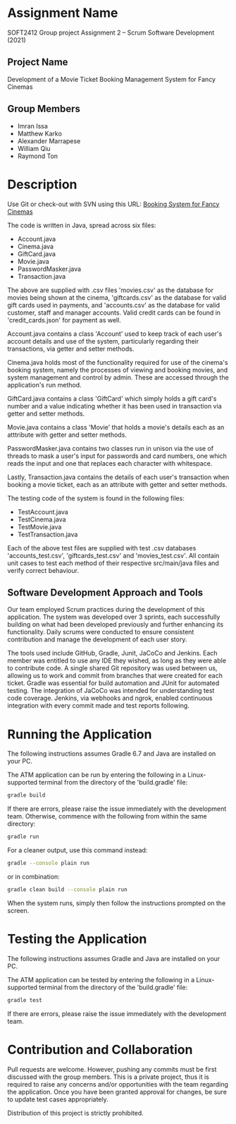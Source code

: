 # Assignment Name

SOFT2412 Group project Assignment 2 – Scrum Software Development (2021)

## Project Name

Development of a Movie Ticket Booking Management System for Fancy Cinemas

## Group Members

 - Imran Issa
 - Matthew Karko
 - Alexander Marrapese
 - William Qiu
 - Raymond Ton


# Description

Use Git or check-out with SVN using this URL:
[Booking System for Fancy Cinemas](https://github.sydney.edu.au/SOFT2412-2021S2/Assignment__2.git)

The code is written in Java, spread across six files:
 - Account.java
 - Cinema.java
 - GiftCard.java
 - Movie.java
 - PasswordMasker.java
 - Transaction.java

The above are supplied with .csv files 'movies.csv' as the database for movies being shown at the cinema, 'giftcards.csv' as the database for valid gift cards used in payments, and 'accounts.csv' as the database for valid customer, staff and manager accounts. Valid credit cards can be found in 'credit_cards.json' for payment as well.

Account.java contains a class 'Account' used to keep track of each user's account details and use of the system, particularly regarding their transactions, via getter and setter methods.

Cinema.java holds most of the functionality required for use of the cinema's booking system, namely the processes of viewing and booking movies, and system management and control by admin. These are accessed through the application's run method.

GiftCard.java contains a class 'GiftCard' which simply holds a gift card's number and a value indicating whether it has been used in transaction via getter and setter methods.

Movie.java contains a class 'Movie' that holds a movie's details each as an atttribute with getter and setter methods.

PasswordMasker.java contains two classes run in unison via the use of threads to mask a user's input for passwords and card numbers, one which reads the input and one that replaces each character with whitespace.

Lastly, Transaction.java contains the details of each user's transaction when booking a movie ticket, each as an attribute with getter and setter methods.

The testing code of the system is found in the following files:
 - TestAccount.java
 - TestCinema.java
 - TestMovie.java
 - TestTransaction.java

Each of the above test files are supplied with test .csv databases 'accounts_test.csv', 'giftcards_test.csv' and 'movies_test.csv'. All contain unit cases to test each method of their respective src/main/java files and verify correct behaviour.

## Software Development Approach and Tools

Our team employed Scrum practices during the development of this application. The system was developed over 3 sprints, each successfully building on what had been developed previously and further enhancing its functionality. Daily scrums were conducted to ensure consistent contribution and manage the development of each user story. 

The tools used include GitHub, Gradle, Junit, JaCoCo and Jenkins. Each member was entitled to use any IDE they wished, as long as they were able to contribute code. A single shared Git repository was used between us, allowing us to work and commit from branches that were created for each ticket. Gradle was essential for build automation and JUnit for automated testing. The integration of JaCoCo was intended for understanding test code coverage. Jenkins, via webhooks and ngrok, enabled continuous integration with every commit made and test reports following. 

# Running the Application

The following instructions assumes Gradle 6.7 and Java are installed on your PC.

The ATM application can be run by entering the following in a Linux-supported terminal from the directory of the 'build.gradle' file:

```bash
gradle build
```

If there are errors, please raise the issue immediately with the development team.
Otherwise, commence with the following from within the same directory:

```bash
gradle run
```

For a cleaner output, use this command instead:
```bash
gradle --console plain run
```
or in combination:
```bash
gradle clean build --console plain run
```

When the system runs, simply then follow the instructions prompted on the screen.

# Testing the Application

The following instructions assumes Gradle and Java are installed on your PC.

The ATM application can be tested by entering the following in a Linux-supported terminal from the directory of the 'build.gradle' file:

```bash
gradle test
```

If there are errors, please raise the issue immediately with the development team.

# Contribution and Collaboration

Pull requests are welcome. However, pushing any commits must be first discussed with the group members. This is a private project, thus it is required to raise any concerns and/or opportunities with the team regarding the application. Once you have been granted approval for changes, be sure to update test cases appropriately.

Distribution of this project is strictly prohibited.
